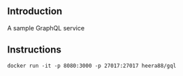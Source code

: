 ## Introduction

A sample GraphQL service

## Instructions

`docker run -it -p 8080:3000 -p 27017:27017 heera88/gql`
